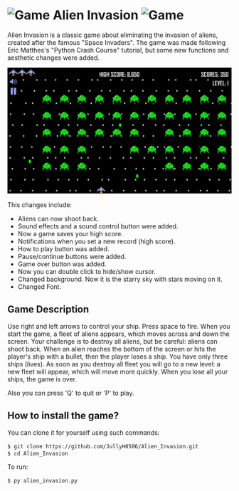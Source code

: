 # ![Game](/images/alien_icon.jpg) Alien Invasion ![Game](/images/alien_icon.jpg)
Alien Invasion is a classic game about eliminating the invasion of aliens, created after the famous "Space Invaders". The game was made following Eric Matthes's "Python Crash Course" tutorial, but some new functions and aesthetic changes were added.

![Game](/images/playing.jpg)

This changes include:
* Aliens can now shoot back.
* Sound effects and a sound control button were added.
* Now a game saves your high score.
* Notifications when you set a new record (high score).
* How to play button was added.
* Pause/continue buttons were added.
* Game over button was added.
* Now you can double click to hide/show cursor.
* Changed background. Now it is the starry sky with stars moving on it.
* Changed Font.

## Game Description
Use right and left arrows to control your ship. Press space to fire. When you start the game, a fleet of aliens appears, which moves across and down the screen. Your challenge is to destroy all aliens, but be careful: aliens can shoot back. When an alien reaches the bottom of the screen or hits the player's ship with a bullet, then the player loses a ship. You have only three ships (lives). As soon as you destroy all fleet you will go to a new level: a new fleet will appear, which will move more quickly. When you lose all your ships, the game is over. 

Also you can press 'Q' to quit or 'P' to play.

## How to install the game?
You can clone it for yourself using such commands:

```
$ git clone https://github.com/JullyH0506/Alien_Invasion.git
$ cd Alien_Invasion
```

To run:

```
$ py alien_invasion.py
```
